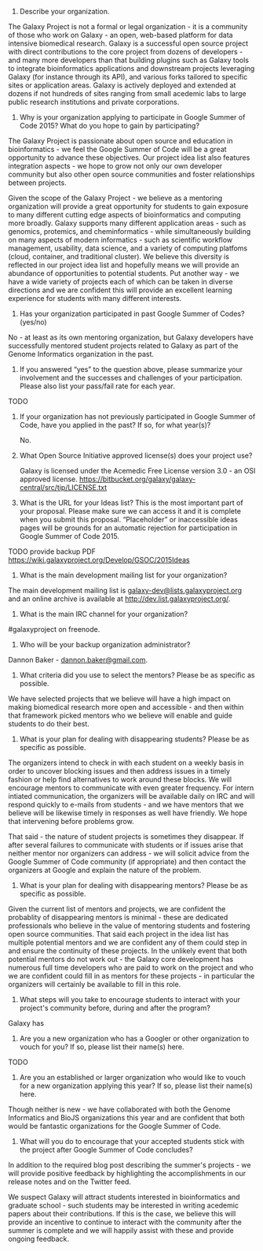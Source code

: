 1. Describe your organization.

  The Galaxy Project is not a formal or legal organization - it is a community
  of those who work on Galaxy - an open, web-based platform for data intensive
  biomedical research. Galaxy is a successful open source project with direct
  contributions to the core project from dozens of developers - and many more
  developers than that building plugins such as Galaxy tools to integrate
  bioinformatics applications and downstream projects leveraging Galaxy (for
  instance through its API), and various forks tailored to specific sites or
  application areas. Galaxy is actively deployed and extended at dozens if not
  hundreds of sites ranging from small acedemic labs to large public research
  institutions and private corporations.

1. Why is your organization applying to participate in Google Summer of Code 2015? What do you hope to gain by participating?

  The Galaxy Project is passionate about open source and education in
  bioinformatics - we feel the Google Summer of Code will be a great opportunity
  to advance these objectives. Our project idea list also features integration
  aspects - we hope to grow not only our own developer community but
  also other open source communities and foster relationships between projects.

  Given the scope of the Galaxy Project - we believe as a mentoring organization
  will provide a great opportunity for students to gain exposure to many
  different cutting edge aspects of bioinformatics and computing more broadly.
  Galaxy supports many different application areas - such
  as genomics, protemics, and cheminformatics - while simultaneously building on
  many aspects of modern informatics - such as scientific workflow management,
  usability, data science, and a variety of computing platfoms (cloud,
  container, and traditional cluster). We believe this diversity is reflected in
  our project idea list and hopefully means we will provide an abundance of
  opportunities to potential students. Put another way - we have a wide variety
  of projects each of which can be taken in diverse directions and we are
  confident this will provide an excellent learning experience for students with
  many different interests.


1. Has your organization participated in past Google Summer of Codes? (yes/no)

  No - at least as its own mentoring organization, but Galaxy developers have
  successfully mentored student projects related to Galaxy as part of the Genome
  Informatics organization in the past.

1. If you answered “yes” to the question above, please summarize your involvement and the successes and challenges of your participation. Please also list your pass/fail rate for each year.

  TODO

1. If your organization has not previously participated in Google Summer of Code, have you applied in the past? If so, for what year(s)?

   No.

1. What Open Source Initiative approved license(s) does your project use?

   Galaxy is licensed under the Acemedic Free License version 3.0 - an OSI approved license. https://bitbucket.org/galaxy/galaxy-central/src/tip/LICENSE.txt

1. What is the URL for your Ideas list? This is the most important part of your proposal. Please make sure we can access it and it is complete when you submit this proposal. “Placeholder” or inaccessible ideas pages will be grounds for an automatic rejection for participation in Google Summer of Code 2015.

  TODO provide backup PDF
  https://wiki.galaxyproject.org/Develop/GSOC/2015Ideas

1. What is the main development mailing list for your organization?

  The main development mailing list is galaxy-dev@lists.galaxyproject.org and
  an online archive is available at http://dev.list.galaxyproject.org/.

1. What is the main IRC channel for your organization?

  #galaxyproject on freenode.

1. Who will be your backup organization administrator?

  Dannon Baker - dannon.baker@gmail.com.

1. What criteria did you use to select the mentors? Please be as specific as possible.

  We have selected projects that we believe will have a high impact on making
  biomedical research more open and accessible - and then within that framework
  picked mentors who we believe will enable and guide students to do their best.

1. What is your plan for dealing with disappearing students? Please be as specific as possible.

  The organizers intend to check in with each student on a weekly basis in order to uncover blocking issues and then address issues in a timely fashion or help find alternatives to work around these blocks. We will encourage mentors to communicate with even greater frequency. For intern intiated communication, the organizers will be available daily on IRC and will respond quickly to e-mails from students - and we have mentors that we believe will be likewise timely in responses as well have friendly. We hope that intervening before problems grow.

  That said - the nature of student projects is sometimes they disappear. If after several failures to communicate with students or if issues arise that neither mentor nor organizers can address - we will solicit advice from the Google Summer of Code community (if appropriate) and then contact the organizers at Google and explain the nature of the problem.

1. What is your plan for dealing with disappearing mentors? Please be as specific as possible.

  Given the current list of mentors and projects, we are confident the probablity of disappearing mentors is minimal - these are dedicated professionals who believe in the value of mentoring students and fostering open source communities. That said each project in the idea list has multiple potential mentors and we are confident any of them could step in and ensure the continuity of these projects. In the unlikely event that both potential mentors do not work out - the Galaxy core development has numerous full time developers who are paid to work on the project and who we are confident could fill in as mentors for these projects - in particular the organizers will certainly be available to fill in this role.

1. What steps will you take to encourage students to interact with your project's community before, during and after the program?

  Galaxy has 

1. Are you a new organization who has a Googler or other organization to vouch for you? If so, please list their name(s) here.

  TODO

1. Are you an established or larger organization who would like to vouch for a new organization applying this year? If so, please list their name(s) here.

  Though neither is new - we have collaborated with both the Genome Informatics and BioJS organizations this year and are confident that both would be fantastic organizations for the Google Summer of Code.

1. What will you do to encourage that your accepted students stick with the project after Google Summer of Code concludes?

  In addition to the required blog post describing the summer's projects - we
  will provide positive feedback by highlighting the accomplishments in our
  release notes and on the Twitter feed.

  We suspect Galaxy will attract students interested in bioinformatics and
  graduate school - such students may be interested in writing acedemic papers
  about their contributions. If this is the case, we believe this will provide
  an incentive to continue to interact with the community after the summer is
  complete and we will happily assist with these and provide ongoing feedback.
